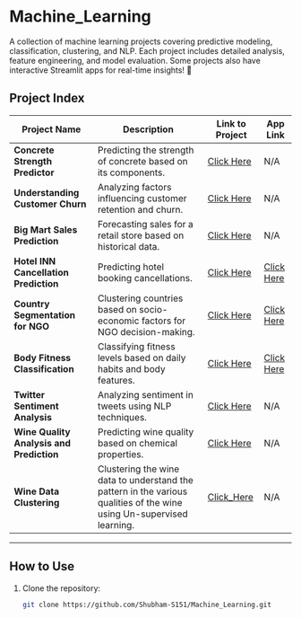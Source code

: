 # Machine_Learning  

A collection of machine learning projects covering predictive modeling, classification, clustering, and NLP. Each project includes detailed analysis, feature engineering, and model evaluation. Some projects also have interactive Streamlit apps for real-time insights! 🚀

## Project Index  

| **Project Name**                                  | **Description**                                                                 | **Link to Project**  | **App Link**  |
|--------------------------------------------------|---------------------------------------------------------------------------------|----------------------|---------------|
| **Concrete Strength Predictor**                  | Predicting the strength of concrete based on its components.                    | [Click Here](https://github.com/Shubham-S151/Machine_Learning/blob/main/Concrete%20Compressive%20Strength.ipynb)      | N/A           |
| **Understanding Customer Churn**                 | Analyzing factors influencing customer retention and churn.                      | [Click Here](https://github.com/Shubham-S151/Machine_Learning/blob/main/Customer%20Churn%20Case%20Study-ML.ipynb)      | N/A           |
| **Big Mart Sales Prediction**                    | Forecasting sales for a retail store based on historical data.                   | [Click Here](https://github.com/Shubham-S151/Machine_Learning/blob/main/Big_mart%20sales%20case%20study.ipynb)      | N/A           |
| **Hotel INN Cancellation Prediction**            | Predicting hotel booking cancellations.                                         | [Click Here](https://github.com/Shubham-S151/Machine_Learning/blob/main/Hotel%20cancellation%20case%20study.ipynb)      | [Click Here](https://hotel-inn-cancellation-prediction.streamlit.app/) |
| **Country Segmentation for NGO**                 | Clustering countries based on socio-economic factors for NGO decision-making.   | [Click Here](https://github.com/Shubham-S151/Machine_Learning/blob/main/country%20data%20segmentation%20using%20socio%20economic%20factors.ipynb)      | [Click Here](https://ngo-customer-segmentation-by-socioeconomic-status.streamlit.app/) |
| **Body Fitness Classification**                  | Classifying fitness levels based on daily habits and body features.              | [Click Here](https://github.com/Shubham-S151/Machine_Learning/blob/main/Body%20Fitness%20Multi-Class%20Classification.ipynb)      | [Click Here](https://fit-forecaster.streamlit.app/) |
| **Twitter Sentiment Analysis**                   | Analyzing sentiment in tweets using NLP techniques.                             | [Click Here](https://github.com/Shubham-S151/Machine_Learning/blob/main/Twitter_Sentiment_Analysis.ipynb)      | N/A           |
| **Wine Quality Analysis and Prediction**         | Predicting wine quality based on chemical properties.                            | [Click Here](https://github.com/Shubham-S151/Machine_Learning/blob/main/Wine%20Quality%20Analysis%20and%20Prediction)      | N/A           |
|**Wine Data Clustering**        | Clustering the wine data to understand the pattern in the various qualities of the wine using Un-supervised learning. | [Click_Here](https://github.com/Shubham-S151/Machine_Learning_Projects/blob/main/Wine%20Quality%20Clustering.ipynb)| N/A|

---

## How to Use  

1. Clone the repository:  
   ```bash
   git clone https://github.com/Shubham-S151/Machine_Learning.git
